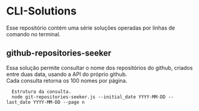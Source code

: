 # CLI-Solutions
Esse repositório contém uma série soluções operadas por linhas de comando no terminal.

## github-repositories-seeker
Essa solução permite consultar o nome dos repositórios do github, criados entre duas data, usando a API do próprio github.<br/>
Cada consulta retorna os 100 nomes por página.

```
  Estrutura da consulta.
  node git-repositories-seeker.js --initial_date YYYY-MM-DD --last_date YYYY-MM-DD --page n
```
